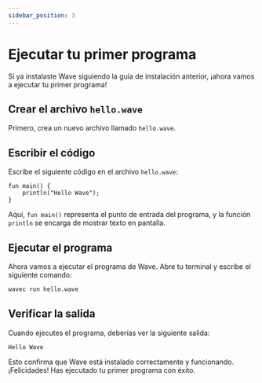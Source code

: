 ```yaml
---
sidebar_position: 3
---
```


# Ejecutar tu primer programa
Si ya instalaste Wave siguiendo la guía de instalación anterior, ¡ahora vamos a ejecutar tu primer programa!

## Crear el archivo `hello.wave`
Primero, crea un nuevo archivo llamado `hello.wave`.

## Escribir el código
Escribe el siguiente código en el archivo `hello.wave`:

```wave
fun main() {
    println("Hello Wave");
}
```

Aquí, `fun main()` representa el punto de entrada del programa, y la función `println` se encarga de mostrar texto en pantalla.

## Ejecutar el programa
Ahora vamos a ejecutar el programa de Wave. Abre tu terminal y escribe el siguiente comando:

```bash
wavec run hello.wave
```

## Verificar la salida
Cuando ejecutes el programa, deberías ver la siguiente salida:

```
Hello Wave
```

Esto confirma que Wave está instalado correctamente y funcionando. ¡Felicidades! Has ejecutado tu primer programa con éxito.
